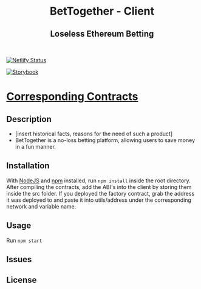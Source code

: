 <h1 align="center">
  BetTogether - Client
</h1>
<h2 align="center">Loseless Ethereum Betting</h2>

<br/>

[![Netlify Status](https://api.netlify.com/api/v1/badges/4b263bcd-c02f-42e3-adae-c4a3fa706a43/deploy-status)](https://app.netlify.com/sites/bettogether/deploys)

[![Storybook](https://cdn.jsdelivr.net/gh/storybookjs/brand@master/badge/badge-storybook.svg)](https://BetTogether.github.io/BetTogether-Client)

# [Corresponding Contracts](https://github.com/BetTogether/BetTogether-Contracts)

## Description

- [insert historical facts, reasons for the need of such a product]
- BetTogether is a no-loss betting platform, allowing users to save money in a fun manner.

## Installation

With [NodeJS](https://nodejs.org/) and [npm](https://www.npmjs.com/) installed, run `npm install` inside the root directory.
After compiling the contracts, add the ABI's into the client by storing them inside the src folder.
If you deployed the factory contract, grab the address it was deployed to and paste it into utils/address under the corresponding network and variable name.

## Usage

Run `npm start`

## Issues

## License
